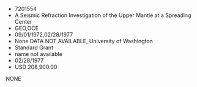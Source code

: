 * 7201554
* A Seismic Refraction Investigation of the Upper Mantle at a Spreading Center
* GEO,OCE
* 09/01/1972,02/28/1977
* None   DATA NOT AVAILABLE, University of Washington
* Standard Grant
*   name not available
* 02/28/1977
* USD 208,900.00

NONE
